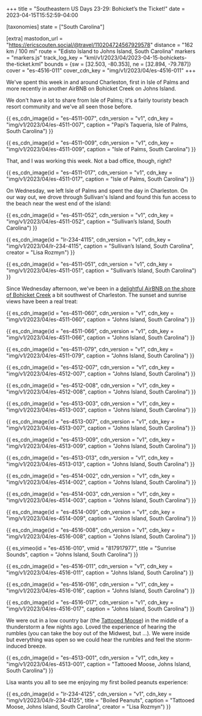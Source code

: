 +++
title = "Southeastern US Days 23-29: Bohicket’s the Ticket!"
date = 2023-04-15T15:52:59-04:00

[taxonomies]
state = ["South Carolina"]

[extra]
mastodon_url = "https://ericscouten.social/@travel/110204724567929578"
distance = "162 km / 100 mi"
route = "Edisto Island to Johns Island, South Carolina"
markers = "markers.js"
track_log_key = "kml/v1/2023/04/2023-04-15-bohickets-the-ticket.kml"
bounds = {sw = [32.503, -80.353], ne = [32.894, -79.787]}
cover = "es-4516-011"
cover_cdn_key = "img/v1/2023/04/es-4516-011"
+++

We've spent this week in and around Charleston, first in Isle of Palms and more recently in another AirBNB on Bohicket Creek on Johns Island.

<!-- more -->

We don't have a lot to share from Isle of Palms; it's a fairly touristy beach resort community and we've all seen those before.

{{ es_cdn_image(id = "es-4511-007", cdn_version = "v1", cdn_key = "img/v1/2023/04/es-4511-007", caption = "Papi’s Taqueria, Isle of Palms, South Carolina") }}

{{ es_cdn_image(id = "es-4511-009", cdn_version = "v1", cdn_key = "img/v1/2023/04/es-4511-009", caption = "Isle of Palms, South Carolina") }}

That, and I was working this week. Not a bad office, though, right?

{{ es_cdn_image(id = "es-4511-017", cdn_version = "v1", cdn_key = "img/v1/2023/04/es-4511-017", caption = "Isle of Palms, South Carolina") }}

On Wednesday, we left Isle of Palms and spent the day in Charleston. On our way out, we drove through Sullivan's Island and found this fun access to the beach near the west end of the island:

{{ es_cdn_image(id = "es-4511-052", cdn_version = "v1", cdn_key = "img/v1/2023/04/es-4511-052", caption = "Sullivan’s Island, South Carolina") }}

{{ es_cdn_image(id = "lr-234-4115", cdn_version = "v1", cdn_key = "img/v1/2023/04/lr-234-4115", caption = "Sullivan’s Island, South Carolina", creator = "Lisa Rozmyn") }}

{{ es_cdn_image(id = "es-4511-051", cdn_version = "v1", cdn_key = "img/v1/2023/04/es-4511-051", caption = "Sullivan’s Island, South Carolina") }}

Since Wednesday afternoon, we've been in a [delightful AirBNB on the shore of Bohicket Creek](https://www.airbnb.com/rooms/39203440) a bit southwest of Charleston. The sunset and sunrise views have been a real treat:

{{ es_cdn_image(id = "es-4511-060", cdn_version = "v1", cdn_key = "img/v1/2023/04/es-4511-060", caption = "Johns Island, South Carolina") }}

{{ es_cdn_image(id = "es-4511-066", cdn_version = "v1", cdn_key = "img/v1/2023/04/es-4511-066", caption = "Johns Island, South Carolina") }}

{{ es_cdn_image(id = "es-4511-079", cdn_version = "v1", cdn_key = "img/v1/2023/04/es-4511-079", caption = "Johns Island, South Carolina") }}

{{ es_cdn_image(id = "es-4512-007", cdn_version = "v1", cdn_key = "img/v1/2023/04/es-4512-007", caption = "Johns Island, South Carolina") }}

{{ es_cdn_image(id = "es-4512-008", cdn_version = "v1", cdn_key = "img/v1/2023/04/es-4512-008", caption = "Johns Island, South Carolina") }}

{{ es_cdn_image(id = "es-4513-003", cdn_version = "v1", cdn_key = "img/v1/2023/04/es-4513-003", caption = "Johns Island, South Carolina") }}

{{ es_cdn_image(id = "es-4513-007", cdn_version = "v1", cdn_key = "img/v1/2023/04/es-4513-007", caption = "Johns Island, South Carolina") }}

{{ es_cdn_image(id = "es-4513-009", cdn_version = "v1", cdn_key = "img/v1/2023/04/es-4513-009", caption = "Johns Island, South Carolina") }}

{{ es_cdn_image(id = "es-4513-013", cdn_version = "v1", cdn_key = "img/v1/2023/04/es-4513-013", caption = "Johns Island, South Carolina") }}

{{ es_cdn_image(id = "es-4514-002", cdn_version = "v1", cdn_key = "img/v1/2023/04/es-4514-002", caption = "Johns Island, South Carolina") }}

{{ es_cdn_image(id = "es-4514-003", cdn_version = "v1", cdn_key = "img/v1/2023/04/es-4514-003", caption = "Johns Island, South Carolina") }}

{{ es_cdn_image(id = "es-4514-009", cdn_version = "v1", cdn_key = "img/v1/2023/04/es-4514-009", caption = "Johns Island, South Carolina") }}

{{ es_cdn_image(id = "es-4516-008", cdn_version = "v1", cdn_key = "img/v1/2023/04/es-4516-008", caption = "Johns Island, South Carolina") }}

{{ es_vimeo(id = "es-4516-010", vmid = "817917977", title = "Sunrise Sounds", caption = "Johns Island, South Carolina") }}

{{ es_cdn_image(id = "es-4516-011", cdn_version = "v1", cdn_key = "img/v1/2023/04/es-4516-011", caption = "Johns Island, South Carolina") }}

{{ es_cdn_image(id = "es-4516-016", cdn_version = "v1", cdn_key = "img/v1/2023/04/es-4516-016", caption = "Johns Island, South Carolina") }}

{{ es_cdn_image(id = "es-4516-017", cdn_version = "v1", cdn_key = "img/v1/2023/04/es-4516-017", caption = "Johns Island, South Carolina") }}

We were out in a low country bar (the [Tattooed Moose](https://tattooedmoose.com/)) in the middle of a thunderstorm a few nights ago. Loved the experience of hearing the rumbles (you can take the boy out of the Midwest, but ...). We were inside but everything was open so we could hear the rumbles and feel the storm-induced breeze.

{{ es_cdn_image(id = "es-4513-001", cdn_version = "v1", cdn_key = "img/v1/2023/04/es-4513-001", caption = "Tattooed Moose, Johns Island, South Carolina") }}

Lisa wants you all to see me enjoying my first boiled peanuts experience:

{{ es_cdn_image(id = "lr-234-4125", cdn_version = "v1", cdn_key = "img/v1/2023/04/lr-234-4125", title = "Boiled Peanuts", caption = "Tattooed Moose, Johns Island, South Carolina", creator = "Lisa Rozmyn") }}
